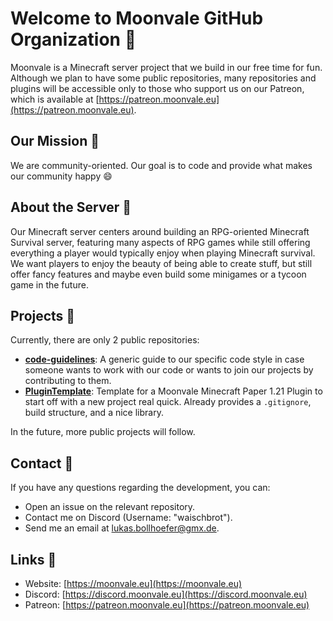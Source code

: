 # Welcome to Moonvale GitHub Organization 🌙

Moonvale is a Minecraft server project that we build in our free time for fun. Although we plan to have some public repositories, many repositories and plugins will be accessible only to those who support us on our Patreon, which is available at [https://patreon.moonvale.eu](https://patreon.moonvale.eu).

## Our Mission 🎯

We are community-oriented. Our goal is to code and provide what makes our community happy 😄

## About the Server 🏰

Our Minecraft server centers around building an RPG-oriented Minecraft Survival server, featuring many aspects of RPG games while still offering everything a player would typically enjoy when playing Minecraft survival. We want players to enjoy the beauty of being able to create stuff, but still offer fancy features and maybe even build some minigames or a tycoon game in the future.

## Projects 📂

Currently, there are only 2 public repositories:
- **[code-guidelines](https://github.com/Moonvale/code-guidelines)**: A generic guide to our specific code style in case someone wants to work with our code or wants to join our projects by contributing to them.
- **[PluginTemplate](https://github.com/Moonvale/PluginTemplate)**: Template for a Moonvale Minecraft Paper 1.21 Plugin to start off with a new project real quick. Already provides a `.gitignore`, build structure, and a nice library.

In the future, more public projects will follow.

## Contact 📧

If you have any questions regarding the development, you can:
- Open an issue on the relevant repository.
- Contact me on Discord (Username: "waischbrot").
- Send me an email at [lukas.bollhoefer@gmx.de](mailto:lukas.bollhoefer@gmx.de).

## Links 🔗

- Website: [https://moonvale.eu](https://moonvale.eu)
- Discord: [https://discord.moonvale.eu](https://discord.moonvale.eu)
- Patreon: [https://patreon.moonvale.eu](https://patreon.moonvale.eu)